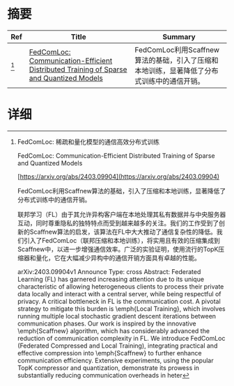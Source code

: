 # 摘要

| Ref | Title | Summary |
| --- | --- | --- |
| [^1] | [FedComLoc: Communication-Efficient Distributed Training of Sparse and Quantized Models](https://arxiv.org/abs/2403.09904) | FedComLoc利用Scaffnew算法的基础，引入了压缩和本地训练，显著降低了分布式训练中的通信开销。 |

# 详细

[^1]: FedComLoc: 稀疏和量化模型的通信高效分布式训练

    FedComLoc: Communication-Efficient Distributed Training of Sparse and Quantized Models

    [https://arxiv.org/abs/2403.09904](https://arxiv.org/abs/2403.09904)

    FedComLoc利用Scaffnew算法的基础，引入了压缩和本地训练，显著降低了分布式训练中的通信开销。

    

    联邦学习（FL）由于其允许异构客户端在本地处理其私有数据并与中央服务器互动，同时尊重隐私的独特特点而受到越来越多的关注。我们的工作受到了创新的Scaffnew算法的启发，该算法在FL中大大推动了通信复杂性的降低。我们引入了FedComLoc（联邦压缩和本地训练），将实用且有效的压缩集成到Scaffnew中，以进一步增强通信效率。广泛的实验证明，使用流行的TopK压缩器和量化，它在大幅减少异构中的通信开销方面具有卓越的性能。

    arXiv:2403.09904v1 Announce Type: cross  Abstract: Federated Learning (FL) has garnered increasing attention due to its unique characteristic of allowing heterogeneous clients to process their private data locally and interact with a central server, while being respectful of privacy. A critical bottleneck in FL is the communication cost. A pivotal strategy to mitigate this burden is \emph{Local Training}, which involves running multiple local stochastic gradient descent iterations between communication phases. Our work is inspired by the innovative \emph{Scaffnew} algorithm, which has considerably advanced the reduction of communication complexity in FL. We introduce FedComLoc (Federated Compressed and Local Training), integrating practical and effective compression into \emph{Scaffnew} to further enhance communication efficiency. Extensive experiments, using the popular TopK compressor and quantization, demonstrate its prowess in substantially reducing communication overheads in heter
    

